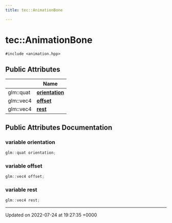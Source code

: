 ```yaml
---
title: tec::AnimationBone

---
```


# tec::AnimationBone






`#include <animation.hpp>`

## Public Attributes

|                | Name           |
| -------------- | -------------- |
| glm::quat | **[orientation](/engine/Classes/structtec_1_1_animation_bone/#variable-orientation)**  |
| glm::vec4 | **[offset](/engine/Classes/structtec_1_1_animation_bone/#variable-offset)**  |
| glm::vec4 | **[rest](/engine/Classes/structtec_1_1_animation_bone/#variable-rest)**  |

## Public Attributes Documentation

### variable orientation

```cpp
glm::quat orientation;
```


### variable offset

```cpp
glm::vec4 offset;
```


### variable rest

```cpp
glm::vec4 rest;
```


-------------------------------

Updated on 2022-07-24 at 19:27:35 +0000